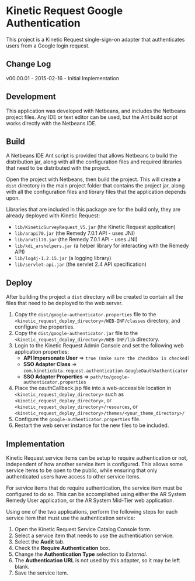 # Kinetic Request Google Authentication

This project is a Kinetic Request single-sign-on adapter that authenticates users from a Google
login request.

## Change Log

v00.00.01 - 2015-02-16
        - Initial Implementation


## Development

This application was developed with Netbeans, and includes the Netbeans project files.  Any IDE or 
text editor can be used, but the Ant build script works directly with the Netbeans IDE.


## Build

A Netbeans IDE Ant script is provided that allows Netbeans to build the distribution jar, along
with all the configuration files and required libraries that need to be distributed with the 
project.

Open the project with Netbeans, then build the project.  This will create a `dist` directory in the
main project folder that contains the project jar, along with all the configuration files and 
library files that the application depends upon.

Libraries that are included in this package are for the build only, they are already deployed with 
Kinetic Request:

- `lib/KineticSurveyRequest_V5.jar` (the Kinetic Request application)
- `lib/arapi70.jar` (the Remedy 7.0.1 API - uses JNI)
- `lib/arutil70.jar` (the Remedy 7.0.1 API - uses JNI)
- `lib/kdi_arshelpers.jar` (a helper library for interacting with the Remedy API)
- `lib/log4j-1.2.15.jar` (a logging library)
- `lib/servlet-api.jar` (the servlet 2.4 API specification)


## Deploy

After building the project a `dist` directory will be created to contain all the files that need to
be deployed to the web server.

1. Copy the `dist/google-authenticator.properties` file to the `<kinetic_request_deploy_directory>/WEB-INF/classes` 
   directory, and configure the properties.
2. Copy the `dist/google-authenticator.jar` file to the `<kinetic_request_deploy_directory>/WEB-INF/lib` 
   directory.
3. Login to the Kinetic Request Admin Console and set the following web application properties:
   - **API Impersonate User** => `true (make sure the checkbox is checked)`
   - **SSO Adapter Class** => `com.kineticdata.request.authentication.GoogleOauthAuthenticator`
   - **SSO Adapter Properties** => `path/to/google-authenticator.properties`
4. Place the oauthCallback.jsp file into a web-accessible location in `<kinetic_request_deploy_directory>` such as
   `<kinetic_request_deploy_directory>`, or `<kinetic_request_deploy_directory>/resources`, or
   `<kinetic_request_deploy_directory>/themes/<your_theme_directory>/`
5. Configure the `google-authenticator.properties` file.
6. Restart the web server instance for the new files to be included.


## Implementation

Kinetic Request service items can be setup to require authentication or not, independent of how 
another service item is configured.  This allows some service items to be open to the public, while
ensuring that only authenticated users have access to other service items.

For service items that do require authentication, the service item must be configured to do so.
This can be accomplished using either the AR System Remedy User application, or the AR System
Mid-Tier web application.

Using one of the two applications, perform the following steps for each service item that must
use the authentication service:

1. Open the Kinetic Request Service Catalog Console form.
2. Select a service item that needs to use the authentication service.
3. Select the **Audit** tab.
4. Check the **Require Authentication** box.
5. Change the **Authentication Type** selection to *External*.
6. The **Authentication URL** is not used by this adapter, so it may be left blank.
7. Save the service item.
